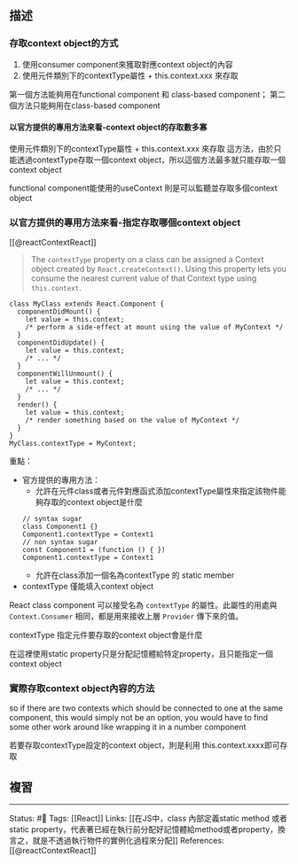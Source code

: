 ## 描述


### 存取context object的方式
1.  使用consumer component來獲取對應context object的內容
2. 使用元件類別下的contextType屬性 + this.context.xxx 來存取

第一個方法能夠用在functional component 和 class-based component；
第二個方法只能夠用在class-based component

#### 以官方提供的專用方法來看-context object的存取數多寡


使用元件類別下的contextType屬性 + this.context.xxx 來存取 這方法，由於只能透過contextType存取一個context object，所以這個方法最多就只能存取一個context object

functional component能使用的useContext 則是可以監聽並存取多個context object

### 以官方提供的專用方法來看-指定存取哪個context object
[[@reactContextReact]]
> The `contextType` property on a class can be assigned a Context object created by `React.createContext()`. Using this property lets you consume the nearest current value of that Context type using `this.context`.


```
class MyClass extends React.Component {
  componentDidMount() {
    let value = this.context;
    /* perform a side-effect at mount using the value of MyContext */
  }
  componentDidUpdate() {
    let value = this.context;
    /* ... */
  }
  componentWillUnmount() {
    let value = this.context;
    /* ... */
  }
  render() {
    let value = this.context;
    /* render something based on the value of MyContext */
  }
}
MyClass.contextType = MyContext;
```

重點：
- 官方提供的專用方法：
	- 允許在元件class或者元件對應函式添加contextType屬性來指定該物件能夠存取的context object是什麼
	```
	// syntax sugar
	class Component1 {}
	Component1.contextType = Context1
	// non syntax sugar
	const Component1 = (function () { })
	Component1.contextType = Context1
	```
	- 允許在class添加一個名為contextType 的 static member
- contextType 僅能填入context object


React class component 可以接受名為 `contextType` 的屬性。此屬性的用處與 `Context.Consumer` 相同，都是用來接收上層 `Provider` 傳下來的值。

  

  



  

  

contextType 指定元件要存取的context object會是什麼

  

在這裡使用static property只是分配記憶體給特定property，且只能指定一個context object


### 實際存取context object內容的方法

so if there are two contexts which should be connected to one at the same component, this would simply not be an option, you would have to find some other work around like wrapping it in a number component

若要存取contextType設定的context object，則是利用
this.context.xxxx即可存取



## 複習


---
Status: #🌱 
Tags:
[[React]]
Links:
[[在JS中，class 內部定義static method 或者 static property，代表著已經在執行前分配好記憶體給method或者property，換言之，就是不透過執行物件的實例化過程來分配]]
References:
[[@reactContextReact]]